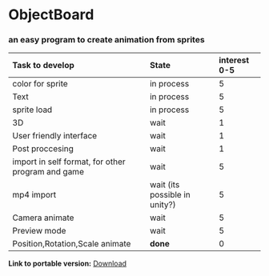 # ObjectBoard
### an easy program to create animation from sprites

| Task to develop | State | interest 0-5
|:- |:- |:-
| color for sprite                                  | in process | 5
| Text                                              | in process | 5
| sprite load                                       | in process | 5
| 3D                                                | wait | 1
| User friendly interface                           | wait | 1
| Post proccesing                                   | wait | 1
| import in self format, for other program and game | wait | 5
| mp4 import                                        | wait (its possible in unity?) | 5
| Camera animate                                    | wait | 5
| Preview mode                                      | wait | 5
| Position,Rotation,Scale animate                   | **done** | 0



**Link to portable version:**
[Download](https://github.com/MrLimeick/ObjectBoard/releases/download/1.0/ObjectBoard.zip)
